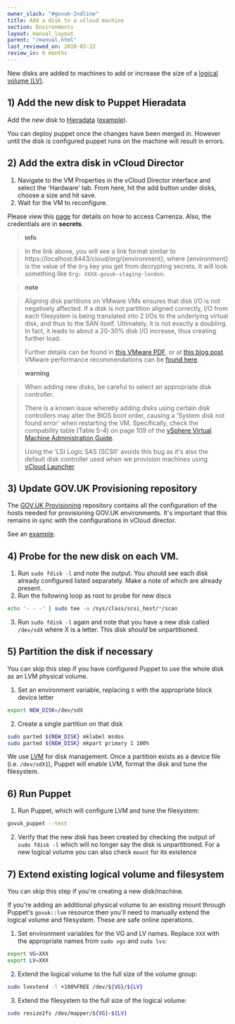 ```yaml
---
owner_slack: "#govuk-2ndline"
title: Add a disk to a vCloud machine
section: Environments
layout: manual_layout
parent: "/manual.html"
last_reviewed_on: 2018-03-22
review_in: 6 months
---
```


New disks are added to machines to add or increase the size of a
[logical volume (LV)][logical-volume-wiki].

## 1) Add the new disk to Puppet Hieradata

Add the new disk to
[Hieradata](https://github.com/alphagov/govuk-puppet/tree/master/hieradata)
([example](https://github.com/alphagov/govuk-puppet/commit/73531ea7a7c28cbbb1c04f41ec5da53b4ff591d2)).

You can deploy puppet once the changes have been merged in. However until the
disk is configured puppet runs on the machine will result in errors.

## 2) Add the extra disk in vCloud Director

1)  Navigate to the VM Properties in the vCloud Director interface and
    select the 'Hardware' tab. From here, hit the add button under
    disks, choose a size and hit save.
2)  Wait for the VM to reconfigure.

Please view this [page](https://github.com/alphagov/govuk-legacy-opsmanual/blob/master/infrastructure/howto/connect-carrenza-il2.rst) for details on how to access Carrenza. Also, the credentials are in **secrets**.

> **info**

> In the link above, you will see a link format similar to https://localhost:8443/cloud/org/{environment}, where {environment} is the value of the `Org` key you get from decrypting secrets. It will look something like `Org: XXXX-govuk-staging-london`.

> **note**

> Aligning disk partitions on VMware VMs ensures that disk I/O is not
> negatively affected. If a disk is not partition aligned correctly, I/O
> from each filesystem is being translated into 2 I/Os to the
> underlying virtual disk, and thus to the SAN itself. Ultimately, it is
> not exactly a doubling. In fact, it leads to about a 20-30% disk I/O
> increase, thus creating further load.
>
> Further details can be found in [this VMware
> PDF](http://www.vmware.com/pdf/esx3_partition_align.pdf), or at [this
> blog
> post](http://blogs.vmware.com/vsphere/2011/08/guest-os-partition-alignment.html).
> VMware performance recommendations can be [found
> here](http://www.vmware.com/pdf/Perf_Best_Practices_vSphere5.0.pdf).

> **warning**

> When adding new disks, be careful to select an appropriate disk
> controller.
>
> There is a known issue whereby adding disks using certain disk
> controllers may alter the BIOS boot order, causing a 'System disk not
> found error' when restarting the VM. Specifically, check the
> compability table (Table 5-4) on page 109 of the [vSphere Virtual
> Machine Administration
> Guide](http://pubs.vmware.com/vsphere-55/topic/com.vmware.ICbase/PDF/vsphere-esxi-vcenter-server-551-virtual-machine-admin-guide.pdf).
>
> Using the 'LSI Logic SAS (SCSI)' avoids this bug as it's also the
> default disk controller used when we provision machines using [vCloud
> Launcher](http://rubygems.org/gems/vcloud-launcher).

## 3) Update GOV.UK Provisioning repository

The [GOV.UK Provisioning](https://github.com/alphagov/govuk-provisioning)
repository contains all the configuration of the hosts needed for provisioning
GOV.UK environments. It's important that this remains in sync with the
configurations in vCloud director.

See an [example](https://github.com/alphagov/govuk-provisioning/pull/17/files).

## 4) Probe for the new disk on each VM.

1)  Run `sudo fdisk -l` and note the output. You should see each disk
    already configured listed separately. Make a note of which are
    already present.
2)  Run the following loop as root to probe for new discs

```bash
echo '- - -' | sudo tee -a /sys/class/scsi_host/*/scan
```

3)  Run `sudo fdisk -l` again and note that you have a new disk called
    `/dev/sdX` where X is a letter. This disk *should* be unpartitioned.

## 5) Partition the disk if necessary

You can skip this step if you have configured Puppet to use the whole
disk as an LVM physical volume.

1)  Set an environment variable, replacing `X` with the appropriate
    block device letter

```bash
export NEW_DISK=/dev/sdX
```

2)  Create a single partition on that disk

```bash
sudo parted ${NEW_DISK} mklabel msdos
sudo parted ${NEW_DISK} mkpart primary 1 100%
```

We use [LVM](https://wiki.ubuntu.com/Lvm) for disk management. Once a
partition exists as a device file (i.e. `/dev/sdX1`), Puppet will enable
LVM, format the disk and tune the filesystem.

## 6) Run Puppet

1)  Run Puppet, which will configure LVM and tune the filesystem:

```bash
govuk_puppet --test
```

2)  Verify that the new disk has been created by checking the output of
    `sudo fdisk -l` which will no longer say the disk is unpartitioned. For a
    new logical volume you can also check `mount` for its existence

## 7) Extend existing logical volume and filesystem

You can skip this step if you're creating a new disk/machine.

If you're adding an additional physical volume to an existing mount
through Puppet's `govuk::lvm` resource then you'll need to manually
extend the logical volume and filesystem. These are safe online
operations.

1)  Set environment variables for the VG and LV names. Replace `XXX`
    with the appropriate names from `sudo vgs` and `sudo lvs`:

```bash
export VG=XXX
export LV=XXX
```

2)  Extend the logical volume to the full size of the volume group:

```bash
sudo lvextend -l +100%FREE /dev/${VG}/${LV}
```

3)  Extend the filesystem to the full size of the logical volume:

```bash
sudo resize2fs /dev/mapper/${VG}-${LV}
```

[logical-volume-wiki]: https://en.wikipedia.org/wiki/Logical_volume_management
